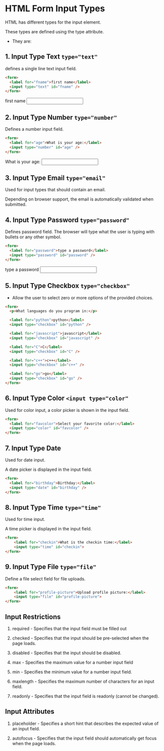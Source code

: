 # HTML Form Input Types

HTML has different types for the input element.

These types are defined using the type attribute.

- They are:

## 1. Input Type Text `type="text"`

defines a single line text input field.

```html
<form>
  <label for="fname">first name</label>
  <input type="text" id="fname" />
</form>
```

<form>
    <label for="fname">first name</label>
    <input type="text" id="fname">
</form>

## 2. Input Type Number `type="number"`

Defines a number input field.

```html
<form>
  <label for="age">What is your age:</label>
  <input type="number" id="age" />
</form>
```

<form>
    <label for="age">What is your age:</label>
    <input type="number" id="age">
</form>

## 3. Input Type Email `type="email"`

Used for input types that should contain an email.

Depending on browser support, the email is automatically validated when submitted.

## 4. Input Type Password `type="password"`

Defines password field.
The browser will type what the user is typing with bullets or any other symbol.

```html
<form>
  <label for="password">type a password</label>
  <input type="password" id="password" />
</form>
```

<form>
    <label for="password">type a password</label>
    <input type="password" id="password">
</form>

## 5. Input Type Checkbox `type="checkbox"`

- Allow the user to select zero or more options of the provided choices.

```html
<form>
  <p>What languages do you program in:</p>

  <label for="python">python</label>
  <input type="checkbox" id="python" />

  <label for="javascript">javascript</label>
  <input type="checkbox" id="javascript" />

  <label for="C">C</label>
  <input type="checkbox" id="C" />

  <label for="c++">c++</label>
  <input type="checkbox" id="c++" />

  <label for="go">go</label>
  <input type="checkbox" id="go" />
</form>
```

## 6. Input Type Color `<input type="color"`

Used for color input, a color picker is shown in the input field.

```html
<form>
  <label for="favcolor">Select your favorite color:</label>
  <input type="color" id="favcolor" />
</form>
```

## 7. Input Type Date

Used for date input.

A date picker is displayed in the input field.

```html
<form>
  <label for="birthday">Birthday:</label>
  <input type="date" id="birthday" />
</form>
```

## 8. Input Type Time `type="time"`

Used for time input.

A time picker is displayed in the input field.

```html
<form>
    <label for="checkin">What is the checkin time:</label>
    <input type="time" id="checkin">
</form>
```
## 9. Input Type File  `type="file"`

Define a file select field for file uploads. 

```html
<form>
    <label for="profile-picture">Upload profile picture:</label>
    <input type="file" id="profile-picture">
</form>
```


## Input Restrictions

1. required - Specifies that the input field must be filled out

2. checked - Specifies that the input should be pre-selected when the page loads.

3. disabled - Specifies that the input should be disabled.

4. max - Specifies the maximum value for a number input field

5. min - Specifies the minimum value for a number input field.

6. maxlength - Specifies the maximum number of characters for an input field.

7. readonly - Specifies that the input field is readonly (cannot be changed).

## Input Attributes 

1. placeholder - Specifies a short hint that describes the expected value of an input field.

2. autofocus - Specifies that the input field should automatically get focus when the page loads.

